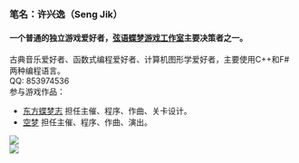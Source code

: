 ### 笔名：许兴逸（Seng Jik）
#### 一个普通的独立游戏爱好者，[弦语蝶梦游戏工作室](http://xydm.xyz)主要决策者之一。
古典音乐爱好者、函数式编程爱好者、计算机图形学爱好者，主要使用C++和F#两种编程语言。    
QQ: 853974536    
参与游戏作品：   
* [东方蝶梦志](http://xydm.xyz/touhoudreambutterfly)  担任主催、程序、作曲、关卡设计。
* [空梦](http://xydm.xyz/vainriser)    担任主催、程序、作曲、演出。

![](https://github-readme-stats.vercel.app/api?username=Seng-Jik&show_icons=true&theme=tokyonight)    
![](https://github-readme-stats.vercel.app/api/top-langs/?username=Seng-Jik&layout=compact&theme=tokyonight)
